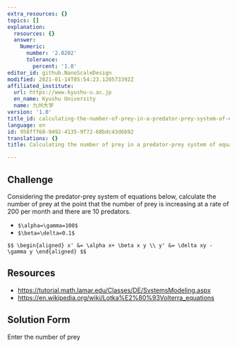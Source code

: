 ```yaml
---
extra_resources: {}
topics: []
explanation:
  resources: {}
  answer:
    Numeric:
      number: '2.0202'
      tolerance:
        percent: '1.0'
editor_id: github.NanoScaleDesign
modified: 2021-01-14T05:54:23.120573392Z
affiliated_institute:
  url: https://www.kyushu-u.ac.jp
  en_name: Kyushu University
  name: 九州大学
version: '1.0'
title_id: calculating-the-number-of-prey-in-a-predator-prey-system-of-equations
language: en
id: 958fff68-9492-4135-9f72-68bdc43d6b92
translations: {}
title: Calculating the number of prey in a predator-prey system of equations

---
```


## Challenge
Considering the predator-prey system of equations below, calculate the number of prey at the point that the number of prey is increasing at a rate of 200 per month and there are 10 predators.

- `$\alpha=\gamma=100$`
- `$\beta=\delta=0.1$`

`$$
\begin{aligned}
  x' &= \alpha x+ \beta x y \\
  y' &= \delta xy - \gamma y
\end{aligned}
 $$`


## Resources
- https://tutorial.math.lamar.edu/Classes/DE/SystemsModeling.aspx
- https://en.wikipedia.org/wiki/Lotka%E2%80%93Volterra_equations

## Solution Form

Enter the number of prey